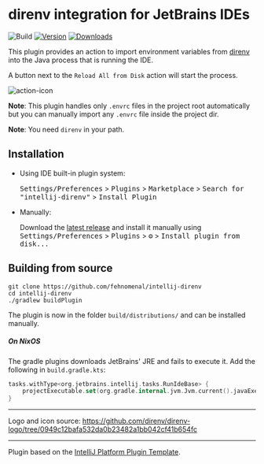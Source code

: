 # direnv integration for JetBrains IDEs

![Build](https://github.com/fehnomenal/intellij-direnv/workflows/Build/badge.svg)
[![Version](https://img.shields.io/jetbrains/plugin/v/15285.svg)](https://plugins.jetbrains.com/plugin/15285)
[![Downloads](https://img.shields.io/jetbrains/plugin/d/15285.svg)](https://plugins.jetbrains.com/plugin/15285)


<!-- Plugin description -->
This plugin provides an action to import environment variables from [direnv](https://github.com/direnv/direnv) into the Java process that is running the IDE.

A button next to the `Reload All from Disk` action will start the process.

![action-icon](https://user-images.githubusercontent.com/9959940/98688979-b6c88700-236b-11eb-8e27-319f23376212.png)

**Note**: This plugin handles only `.envrc` files in the project root automatically but you can manually import any `.envrc` file inside the project dir.

**Note**: You need `direnv` in your path.

<!-- Plugin description end -->

## Installation

- Using IDE built-in plugin system:
  
  <kbd>Settings/Preferences</kbd> > <kbd>Plugins</kbd> > <kbd>Marketplace</kbd> > <kbd>Search for "intellij-direnv"</kbd> >
  <kbd>Install Plugin</kbd>
  
- Manually:

  Download the [latest release](https://github.com/fehnomenal/intellij-direnv/releases/latest) and install it manually using
  <kbd>Settings/Preferences</kbd> > <kbd>Plugins</kbd> > <kbd>⚙️</kbd> > <kbd>Install plugin from disk...</kbd>


## Building from source

```shell script
git clone https://github.com/fehnomenal/intellij-direnv
cd intellij-direnv
./gradlew buildPlugin
```

The plugin is now in the folder `build/distributions/` and can be installed manually.


##### On NixOS

The gradle plugins downloads JetBrains' JRE and fails to execute it.
Add the following in `build.gradle.kts`:
```kotlin
tasks.withType<org.jetbrains.intellij.tasks.RunIdeBase> {
    projectExecutable.set(org.gradle.internal.jvm.Jvm.current().javaExecutable.absolutePath)
}
```

---

Logo and icon source: https://github.com/direnv/direnv-logo/tree/0949c12bafa532da0b23482a1bb042cf41b654fc

---
Plugin based on the [IntelliJ Platform Plugin Template][template].

[template]: https://github.com/JetBrains/intellij-platform-plugin-template
